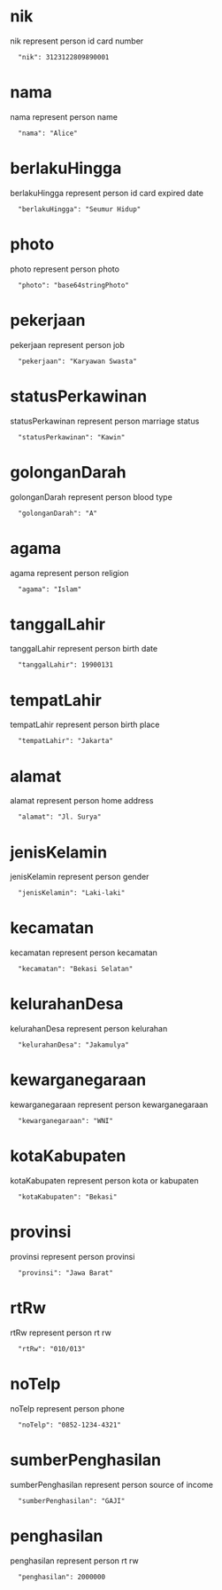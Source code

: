 # nik

nik represent person id card number

```
  "nik": 3123122809890001
```

# nama

nama represent person name

```
  "nama": "Alice"
```

# berlakuHingga

berlakuHingga represent person id card expired date

```
  "berlakuHingga": "Seumur Hidup"
```

# photo

photo represent person photo

```
  "photo": "base64stringPhoto"
```

# pekerjaan

pekerjaan represent person job

```
  "pekerjaan": "Karyawan Swasta"
```

# statusPerkawinan

statusPerkawinan represent person marriage status

```
  "statusPerkawinan": "Kawin"
```

# golonganDarah

golonganDarah represent person blood type

```
  "golonganDarah": "A"
```

# agama

agama represent person religion

```
  "agama": "Islam"
```

# tanggalLahir

tanggalLahir represent person birth date

```
  "tanggalLahir": 19900131
```

# tempatLahir

tempatLahir represent person birth place

```
  "tempatLahir": "Jakarta"
```

# alamat

alamat represent person home address

```
  "alamat": "Jl. Surya"
```

# jenisKelamin

jenisKelamin represent person gender

```
  "jenisKelamin": "Laki-laki"
```

# kecamatan

kecamatan represent person kecamatan

```
  "kecamatan": "Bekasi Selatan"
```

# kelurahanDesa

kelurahanDesa represent person kelurahan

```
  "kelurahanDesa": "Jakamulya"
```

# kewarganegaraan

kewarganegaraan represent person kewarganegaraan

```
  "kewarganegaraan": "WNI"
```

# kotaKabupaten

kotaKabupaten represent person kota or kabupaten

```
  "kotaKabupaten": "Bekasi"
```

# provinsi

provinsi represent person provinsi

```
  "provinsi": "Jawa Barat"
```

# rtRw

rtRw represent person rt rw

```
  "rtRw": "010/013"
```

# noTelp

noTelp represent person phone

```
  "noTelp": "0852-1234-4321"
```

# sumberPenghasilan

sumberPenghasilan represent person source of income

```
  "sumberPenghasilan": "GAJI"
```

# penghasilan

penghasilan represent person rt rw

```
  "penghasilan": 2000000
```
